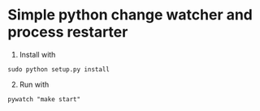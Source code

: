 # Simple python change watcher and process restarter

1. Install with 

```sudo python setup.py install```

2. Run with

```pywatch "make start"```
